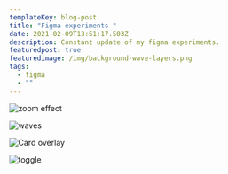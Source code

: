 ```yaml
---
templateKey: blog-post
title: "Figma experiments "
date: 2021-02-09T13:51:17.503Z
description: Constant update of my figma experiments.
featuredpost: true
featuredimage: /img/background-wave-layers.png
tags:
  - figma
  - ""
---
```

![zoom effect](/img/mask-zoom-effect.png "Zoom effect.")

![waves](/img/background-wave-layers.png "Waves Effect.")

![Card overlay](/img/blur-card.png "Blur is everything.")

![toggle](/img/toggle-element.png "Liquid toggle.")
